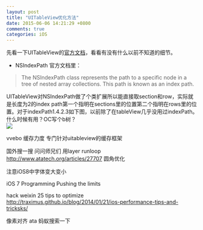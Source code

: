 ```yaml
---
layout: post
title: "UITableView优化方法"
date: 2015-06-06 14:21:29 +0800
comments: true
categories: iOS
---
```

先看一下UITableView的[官方文档](https://developer.apple.com/library/ios/documentation/UIKit/Reference/UITableView_Class/)，看看有没有什么以前不知道的细节。  

- NSIndexPath
官方文档里：
> The NSIndexPath class represents the path to a specific node in a tree of nested array collections. This path is known as an index path.

UITableView对NSIndexPath做了个类扩展所以能直接取section和row，实际就是长度为2的index path第一个指明在sections里的位置第二个指明在rows里的位置。对于indexPath1.4.2.3如下图，以前除了在tableView几乎没用过indexPath。什么时候有用？OC写个b树？  
![](https://developer.apple.com/library/mac/documentation/Cocoa/Reference/Foundation/Classes/NSIndexPath_Class/Art/indexpath.gif)




vvebo 缓存力度 专门针对uitableview的缓存框架

国外搜一搜 问问师兄们
用layer
runloop
http://www.atatech.org/articles/27707 圆角优化

注意iOS8中字体变大变小

iOS 7 Programming Pushing the limits


hack weixin
25 tips to optimize http://traximus.github.io/blog/2014/01/21/ios-performance-tips-and-tricksks/




像素对齐
ata 蚂蚁搜索一下

